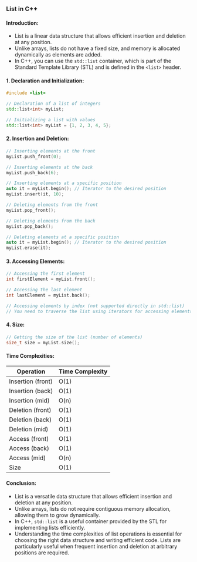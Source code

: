 
### List in C++

#### Introduction:
- List is a linear data structure that allows efficient insertion and deletion at any position.
- Unlike arrays, lists do not have a fixed size, and memory is allocated dynamically as elements are added.
- In C++, you can use the `std::list` container, which is part of the Standard Template Library (STL) and is defined in the `<list>` header.

#### 1. Declaration and Initialization:
```cpp
#include <list>

// Declaration of a list of integers
std::list<int> myList;

// Initializing a list with values
std::list<int> myList = {1, 2, 3, 4, 5};
```

#### 2. Insertion and Deletion:
```cpp
// Inserting elements at the front
myList.push_front(0);

// Inserting elements at the back
myList.push_back(6);

// Inserting elements at a specific position
auto it = myList.begin(); // Iterator to the desired position
myList.insert(it, 10);

// Deleting elements from the front
myList.pop_front();

// Deleting elements from the back
myList.pop_back();

// Deleting elements at a specific position
auto it = myList.begin(); // Iterator to the desired position
myList.erase(it);
```

#### 3. Accessing Elements:
```cpp
// Accessing the first element
int firstElement = myList.front();

// Accessing the last element
int lastElement = myList.back();

// Accessing elements by index (not supported directly in std::list)
// You need to traverse the list using iterators for accessing elements by index
```

#### 4. Size:
```cpp
// Getting the size of the list (number of elements)
size_t size = myList.size();
```

#### Time Complexities:

| Operation         | Time Complexity |
|-------------------|-----------------|
| Insertion (front) | O(1)            |
| Insertion (back)  | O(1)            |
| Insertion (mid)   | O(n)            |
| Deletion (front)  | O(1)            |
| Deletion (back)   | O(1)            |
| Deletion (mid)    | O(1)            |
| Access (front)    | O(1)            |
| Access (back)     | O(1)            |
| Access (mid)      | O(n)            |
| Size              | O(1)            |

#### Conclusion:
- List is a versatile data structure that allows efficient insertion and deletion at any position.
- Unlike arrays, lists do not require contiguous memory allocation, allowing them to grow dynamically.
- In C++, `std::list` is a useful container provided by the STL for implementing lists efficiently.
- Understanding the time complexities of list operations is essential for choosing the right data structure and writing efficient code. Lists are particularly useful when frequent insertion and deletion at arbitrary positions are required.